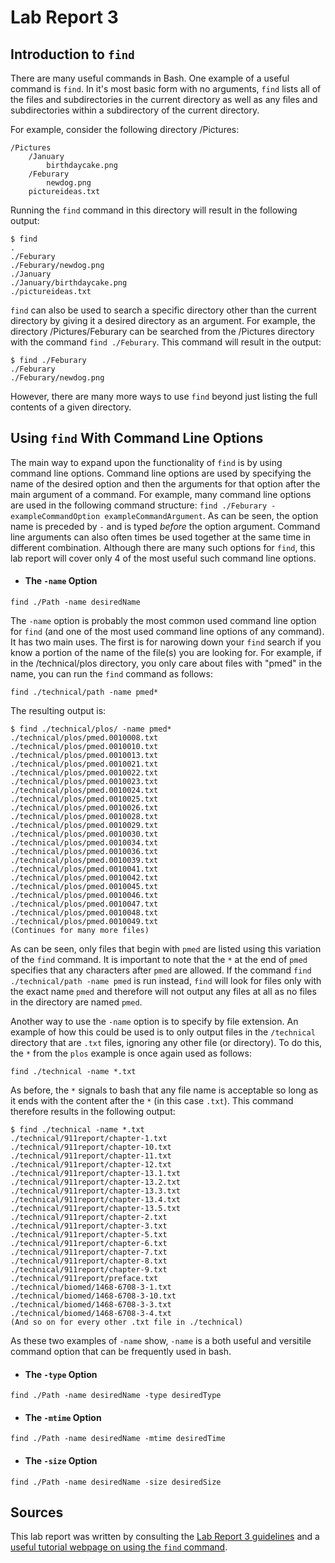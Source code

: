 # Lab Report 3
## Introduction to `find`
There are many useful commands in Bash. One example of a useful command is `find`. In it's most basic form with no arguments, `find` lists all of the files and subdirectories in the current directory as well as any files and subdirectories within a subdirectory of the current directory.

For example, consider the following directory /Pictures:

```
/Pictures
    /January
        birthdaycake.png
    /Feburary
        newdog.png
    pictureideas.txt
```

Running the `find` command in this directory will result in the following output:
```
$ find
.
./Feburary
./Feburary/newdog.png
./January
./January/birthdaycake.png
./pictureideas.txt
```

`find` can also be used to search a specific directory other than the current directory by giving it a desired directory as an argument. For example, the directory /Pictures/Feburary can be searched from the /Pictures directory with the command `find ./Feburary`. This command will result in the output:

```
$ find ./Feburary
./Feburary
./Feburary/newdog.png
```
However, there are many more ways to use `find` beyond just listing the full contents of a given directory.

## Using `find` With Command Line Options

The main way to expand upon the functionality of `find` is by using command line options. Command line options are used by specifying the name of the desired option and then the arguments for that option after the main argument of a command. For example, many command line options are used in the following command structure: `find ./Feburary -exampleCommandOption exampleCommandArgument`. 
As can be seen, the option name is preceded by `-` and is typed _before_ the option argument. Command line arguments can also often times be used together at the same time in different combination. 
Although there are many such options for `find`, this lab report will cover only 4 of the most useful such command line options.

* #### The `-name` Option

`find ./Path -name desiredName`

The `-name` option is probably the most common used command line option for `find` (and one of the most used command line options of any command). It has two main uses. The first is for narowing down your `find` search if you know a portion of the name of the file(s) you are looking for. For example, if in the /technical/plos directory, you only care about files with "pmed" in the name, you can run the `find` command as follows:

`find ./technical/path -name pmed*`

The resulting output is:

```
$ find ./technical/plos/ -name pmed*
./technical/plos/pmed.0010008.txt
./technical/plos/pmed.0010010.txt
./technical/plos/pmed.0010013.txt
./technical/plos/pmed.0010021.txt
./technical/plos/pmed.0010022.txt
./technical/plos/pmed.0010023.txt
./technical/plos/pmed.0010024.txt
./technical/plos/pmed.0010025.txt
./technical/plos/pmed.0010026.txt
./technical/plos/pmed.0010028.txt
./technical/plos/pmed.0010029.txt
./technical/plos/pmed.0010030.txt
./technical/plos/pmed.0010034.txt
./technical/plos/pmed.0010036.txt
./technical/plos/pmed.0010039.txt
./technical/plos/pmed.0010041.txt
./technical/plos/pmed.0010042.txt
./technical/plos/pmed.0010045.txt
./technical/plos/pmed.0010046.txt
./technical/plos/pmed.0010047.txt
./technical/plos/pmed.0010048.txt
./technical/plos/pmed.0010049.txt
(Continues for many more files)
```

As can be seen, only files that begin with `pmed` are listed using this variation of the `find` command. It is important to note that the `*` at the end of `pmed` specifies that any characters after `pmed` are allowed. If the command `find ./technical/path -name pmed` is run instead, `find` will look for files only with the exact name `pmed` and therefore will not output any files at all as no files in the directory are named `pmed`.

Another way to use the `-name` option is to specify by file extension. An example of how this could be used is to only output files in the `/technical` directory that are `.txt` files, ignoring any other file (or directory). To do this, the `*` from the `plos` example is once again used as follows:

`find ./technical -name *.txt`

As before, the `*` signals to bash that any file name is acceptable so long as it ends with the content after the `*` (in this case `.txt`). This command therefore results in the following output:

```
$ find ./technical -name *.txt
./technical/911report/chapter-1.txt
./technical/911report/chapter-10.txt
./technical/911report/chapter-11.txt
./technical/911report/chapter-12.txt
./technical/911report/chapter-13.1.txt
./technical/911report/chapter-13.2.txt
./technical/911report/chapter-13.3.txt
./technical/911report/chapter-13.4.txt
./technical/911report/chapter-13.5.txt
./technical/911report/chapter-2.txt
./technical/911report/chapter-3.txt
./technical/911report/chapter-5.txt
./technical/911report/chapter-6.txt
./technical/911report/chapter-7.txt
./technical/911report/chapter-8.txt
./technical/911report/chapter-9.txt
./technical/911report/preface.txt
./technical/biomed/1468-6708-3-1.txt
./technical/biomed/1468-6708-3-10.txt
./technical/biomed/1468-6708-3-3.txt
./technical/biomed/1468-6708-3-4.txt
(And so on for every other .txt file in ./technical)
```

As these two examples of `-name` show, `-name` is a both useful and versitile command option that can be frequently used in bash.

* #### The `-type` Option

`find ./Path -name desiredName -type desiredType`

* #### The `-mtime` Option

`find ./Path -name desiredName -mtime desiredTime`

* #### The `-size` Option

`find ./Path -name desiredName -size desiredSize`

## Sources
This lab report was written by consulting the [Lab Report 3 guidelines](https://ucsd-cse15l-s23.github.io/week/week5/#week5-lab-report) and a [useful tutorial webpage on using the `find` command](https://linuxize.com/post/how-to-find-files-in-linux-using-the-command-line/).
